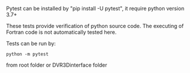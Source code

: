 Pytest can be installed by "pip install -U pytest", it require python version 3.7+

These tests provide verification of python source code. The executing of Fortran code is not automatically tested here.

Tests can be run by:
~~~~
python -m pytest
~~~~

from root folder or DVR3Dinterface folder